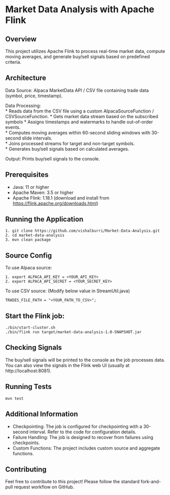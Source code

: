 # Market Data Analysis with Apache Flink

## Overview

This project utilizes Apache Flink to process real-time market data, compute moving averages, and generate buy/sell signals based on predefined criteria.

## Architecture

Data Source: Alpaca MarketData API / CSV file containing trade data (symbol, price, timestamp).

Data Processing:  
    * Reads data from the CSV file using a custom AlpacaSourceFunction / CSVSourceFunction.
    * Gets market data stream based on the subscribed symbols
    * Assigns timestamps and watermarks to handle out-of-order events.  
    * Computes moving averages within 60-second sliding windows with 30-second slide intervals.  
    * Joins processed streams for target and non-target symbols.  
    * Generates buy/sell signals based on calculated averages. 

Output: Prints buy/sell signals to the console.

## Prerequisites

* Java: 11 or higher
* Apache Maven: 3.5 or higher
* Apache Flink: 1.18.1 (download and install from https://flink.apache.org/downloads.html)

## Running the Application
    1. git clone https://github.com/vishalburri/Market-Data-Analysis.git
    2. cd market-data-analysis
    3. mvn clean package

## Source Config
To use Alpaca source:  
    
    1. export ALPACA_API_KEY = <YOUR_API_KEY>
    2. export ALPACA_API_SECRET = <YOUR_SECRET_KEY>

To use CSV source: (Modify below value in StreamUtil.java)

    TRADES_FILE_PATH = "<YOUR_PATH_TO_CSV>";

## Start the Flink job:
    ./bin/start-cluster.sh
    ./bin/flink run target/market-data-analysis-1.0-SNAPSHOT.jar

## Checking Signals

The buy/sell signals will be printed to the console as the job processes data. You can also view the signals in the Flink web UI (usually at http://localhost:8081).

## Running Tests
    mvn test

## Additional Information

* Checkpointing: The job is configured for checkpointing with a 30-second interval. Refer to the code for configuration details.  
* Failure Handling: The job is designed to recover from failures using checkpoints.   
* Custom Functions: The project includes custom source and aggregate functions.

## Contributing

Feel free to contribute to this project! Please follow the standard fork-and-pull request workflow on GitHub.
